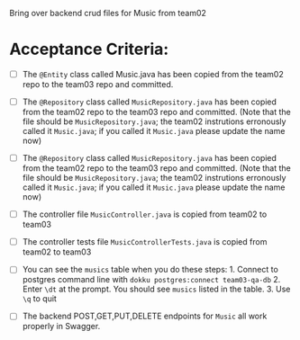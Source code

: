 Bring over backend crud files for Music from team02


# Acceptance Criteria:

- [ ] The `@Entity` class called Music.java has been copied from the team02 repo to the team03 repo and committed.
- [ ] The `@Repository` class called `MusicRepository.java` has been copied from the team02 repo to the team03 repo and committed.  (Note that the file should be `MusicRepository.java`; the team02 instrutions erronously called it `Music.java`; if you called it `Music.java` please update the name now)
- [ ] The `@Repository` class called `MusicRepository.java` has been copied from the team02 repo to the team03 repo and committed.  (Note that the file should be `MusicRepository.java`; the team02 instrutions erronously called it `Music.java`; if you called it `Music.java` please update the name now)
- [ ] The controller file `MusicController.java` is copied from team02 to team03
- [ ] The controller tests file `MusicControllerTests.java` is copied from team02 to team03

- [ ] You can see the `musics` table when you do these steps:
      1. Connect to postgres command line with 
         ```
         dokku postgres:connect team03-qa-db
         ```
      2. Enter `\dt` at the prompt. You should see
         `musics` listed in the table.
      3. Use `\q` to quit

- [ ] The backend POST,GET,PUT,DELETE endpoints for `Music` all work properly in Swagger.

